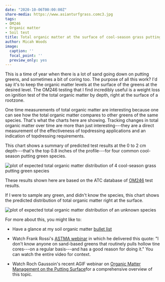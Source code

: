 ```yaml
---
date: "2020-10-06T00:00:00Z"
share-media: https://www.asianturfgrass.comc3.jpg
tags:
- OM246
- Organic matter
- Soil test
title: Total organic matter at the surface of cool-season grass putting greens
author: Micah Woods
image:
  caption: ''
  focal_point: ''
  preview_only: yes
---
```


This is a time of year when there is a lot of sand going down on putting greens, and sometimes a bit of coring too. The purpose of all this work? I'd say it's to keep the organic matter levels at the surface of the greens at the desired level. The OM246 testing that I find incredibly useful is a weight loss on ignition test of the total organic matter by depth, right at the surface of a rootzone.

One time measurements of total organic matter are interesting because one can see how the total organic matter compares to other greens of the same species. That's what the charts here are showing. Tracking changes in total organic matter over time are more than just interesting---they are a direct measurement of the effectiveness of topdressing applications and an indication of topdressing requirements.

This chart shows a summary of predicted test results at the 0 to 2 cm depth---that's the top 0.8 inches of the profile---for four common cool-season putting green species.

![plot of expected total organic matter distribution of 4 cool-season grass putting green species](c3.jpg)

These results shown here are based on the ATC database of [OM246](https://www.asianturfgrass.com/tags/#om246) test results.

If I were to sample any green, and didn't know the species, this chart shows the predicted distribution of total organic matter right at the surface.

![plot of expected total organic matter distribution of an unknown species](unknown_species.png)

For more about this, you might like to:

* Have a glance at my soil organic matter [bullet list](https://www.asianturfgrass.com/2020-02-17-soil-organic-matter-bullet-list/)

* Watch Frank Rossi's [ASTMA webinar](https://youtu.be/iMtn6_Uxm3o?t=3835) in which he delivered this quote: "I don't know anyone on sand-based greens that routinely pulls hollow tine cores---on a regular basis---and has a good reason for doing it." You can watch the entire video for context.

* Watch Roch Gaussoin's recent AGIF webinar on [Organic Matter Management on the Putting Surface](https://youtu.be/Nzgl6-vQOtw)for a comprehensive overview of this topic.



